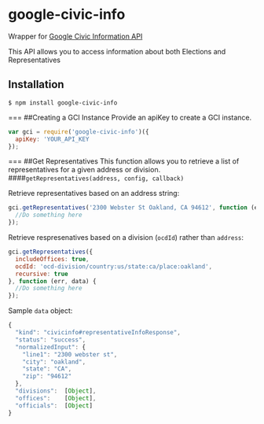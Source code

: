 google-civic-info
======

Wrapper for [Google Civic Information API](https://developers.google.com/civic-information/)

This API allows you to access information about both Elections and Representatives

## Installation
```
$ npm install google-civic-info
```
===
##Creating a GCI Instance
Provide an apiKey to create a GCI instance.
```javascript
var gci = require('google-civic-info')({
  apiKey: 'YOUR_API_KEY
});
```
===
##Get Representatives
This function allows you to retrieve a list of representatives for a given
address or division.
####```getRepresentatives(address, config, callback)```

Retrieve representatives based on an address string:
```javascript
gci.getRepresentatives('2300 Webster St Oakland, CA 94612', function (err, data) {
  //Do something here
});
```

Retrieve respresenatives based on a division (```ocdId```) rather than ```address```:
```javascript
gci.getRepresentatives({
  includeOffices: true,
  ocdId: 'ocd-division/country:us/state:ca/place:oakland',
  recursive: true
}, function (err, data) {
  //Do something here
});
```



Sample ```data``` object:
```javascript
{
  "kind": "civicinfo#representativeInfoResponse",
  "status": "success",
  "normalizedInput": {
    "line1": "2300 webster st",
    "city": "oakland",
    "state": "CA",
    "zip": "94612"
  },
  "divisions":  [Object],
  "offices":    [Object],
  "officials":  [Object]
}
```
